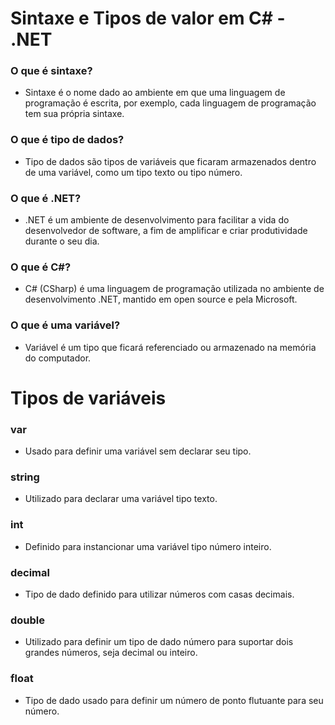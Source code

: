 # Sintaxe e Tipos de valor em C# - .NET


### O que é sintaxe?
- Sintaxe é o nome dado ao ambiente em que uma linguagem de programação é escrita, por exemplo, cada linguagem de programação tem sua própria sintaxe.

### O que é tipo de dados?
- Tipo de dados são tipos de variáveis que ficaram armazenados dentro de uma variável, como um tipo texto ou tipo número.

### O que é .NET?
- .NET é um ambiente de desenvolvimento para facilitar a vida do desenvolvedor de software, a fim de amplificar e criar produtividade durante o seu dia.

### O que é C#?
- C# (CSharp) é uma linguagem de programação utilizada no ambiente de desenvolvimento .NET, mantido em open source e pela Microsoft.

### O que é uma variável?
- Variável é um tipo que ficará referenciado ou armazenado na memória do computador.

# Tipos de variáveis

### var
- Usado para definir uma variável sem declarar seu tipo.

### string
- Utilizado para declarar uma variável tipo texto.

### int
- Definido para instancionar uma variável tipo número inteiro.

### decimal
- Tipo de dado definido para utilizar números com casas decimais.

### double
- Utilizado para definir um tipo de dado número para suportar dois grandes números, seja decimal ou inteiro.

### float
- Tipo de dado usado para definir um número de ponto flutuante para seu número.

